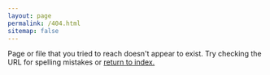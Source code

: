 ```yaml
---
layout: page
permalink: /404.html
sitemap: false
---
```


Page or file that you tried to reach doesn't appear to exist. Try checking
the URL for spelling mistakes or [return to index.](/)
